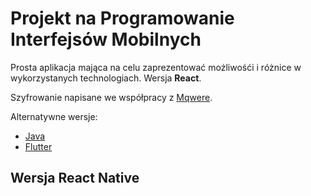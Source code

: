 # Projekt na Programowanie Interfejsów Mobilnych
Prosta aplikacja mająca na celu zaprezentować możliwośći i różnice w wykorzystanych technologiach. Wersja **React**.

Szyfrowanie napisane we współpracy z [Mqwere](https://github.com/Mqwere).

Alternatywne wersje:
* [Java](https://github.com/AdamStudies-PWR/ProjektowanieInterfejsowMobilnych/tree/Java)
* [Flutter](https://github.com/AdamStudies-PWR/ProjektowanieInterfejsowMobilnych/tree/Flutter)
## Wersja React Native
